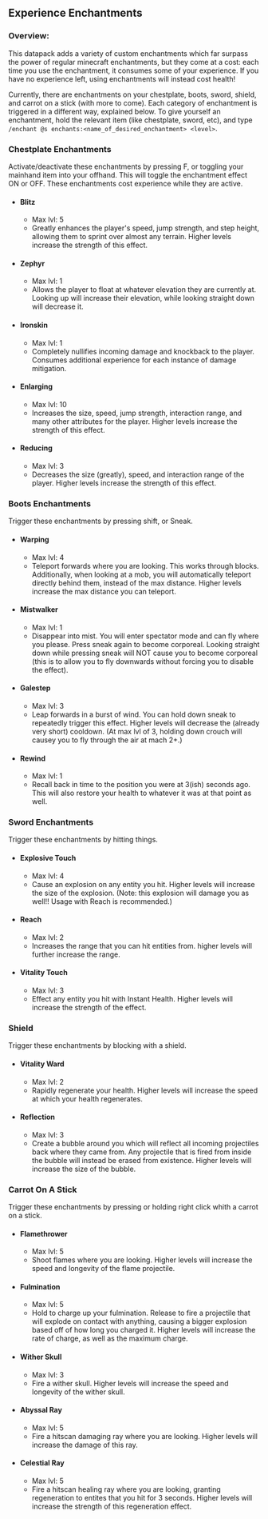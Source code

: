 ## Experience Enchantments

### Overview:

This datapack adds a variety of custom enchantments which far surpass the power of regular minecraft enchantments, but they come at a cost: each time you use the enchantment, it consumes some of your experience. If you have no experience left, using enchantments will instead cost health!

Currently, there are enchantments on your chestplate, boots, sword, shield, and carrot on a stick (with more to come). Each category of enchantment is triggered in a different way, explained below. To give yourself an enchantment, hold the relevant item (like chestplate, sword, etc), and type ```/enchant @s enchants:<name_of_desired_enchantment> <level>```.

### Chestplate Enchantments

Activate/deactivate these enchantments by pressing F, or toggling your mainhand item into your offhand. This will toggle the enchantment effect ON or OFF. These enchantments cost experience while they are active.

- #### Blitz
    - Max lvl: 5
    - Greatly enhances the player's speed, jump strength, and step height, allowing them to sprint over almost any terrain. Higher levels increase the strength of this effect.

- #### Zephyr
    - Max lvl: 1
    - Allows the player to float at whatever elevation they are currently at. Looking up will increase their elevation, while looking straight down will decrease it.

- #### Ironskin
    - Max lvl: 1
    - Completely nullifies incoming damage and knockback to the player. Consumes additional experience for each instance of damage mitigation.

- #### Enlarging
    - Max lvl: 10
    - Increases the size, speed, jump strength, interaction range, and many other attributes for the player. Higher levels increase the strength of this effect.

- #### Reducing
    - Max lvl: 3
    - Decreases the size (greatly), speed, and interaction range of the player. Higher levels increase the strength of this effect.

### Boots Enchantments

Trigger these enchantments by pressing shift, or Sneak. 

- #### Warping
    - Max lvl: 4
    - Teleport forwards where you are looking. This works through blocks. Additionally, when looking at a mob, you will automatically teleport directly behind them, instead of the max distance. Higher levels increase the max distance you can teleport. 

- #### Mistwalker
    - Max lvl: 1
    - Disappear into mist. You will enter spectator mode and can fly where you please. Press sneak again to become corporeal. Looking straight down while pressing sneak will NOT cause you to become corporeal (this is to allow you to fly downwards without forcing you to disable the effect).

- #### Galestep
    - Max lvl: 3
    - Leap forwards in a burst of wind. You can hold down sneak to repeatedly trigger this effect. Higher levels will decrease the (already very short) cooldown. (At max lvl of 3, holding down crouch will causey you to fly through the air at mach 2+.)

- #### Rewind
    - Max lvl: 1
    - Recall back in time to the position you were at 3(ish) seconds ago. This will also restore your health to whatever it was at that point as well.

### Sword Enchantments

Trigger these enchantments by hitting things.

- #### Explosive Touch
    - Max lvl: 4
    - Cause an explosion on any entity you hit. Higher levels will increase the size of the explosion. (Note: this explosion will damage you as well!! Usage with Reach is recommended.)

- #### Reach
    - Max lvl: 2
    - Increases the range that you can hit entities from. higher levels will further increase the range.

- #### Vitality Touch
    - Max lvl: 3
    - Effect any entity you hit with Instant Health. Higher levels will increase the strength of the effect.

### Shield

Trigger these enchantments by blocking with a shield.

- #### Vitality Ward
    - Max lvl: 2
    - Rapidly regenerate your health. Higher levels will increase the speed at which your health regenerates.

- #### Reflection
    - Max lvl: 3
    - Create a bubble around you which will reflect all incoming projectiles back where they came from. Any projectile that is fired from inside the bubble will instead be erased from existence. Higher levels will increase the size of the bubble.

### Carrot On A Stick

Trigger these enchantments by pressing or holding right click whith a carrot on a stick.

- #### Flamethrower
    - Max lvl: 5
    - Shoot flames where you are looking. Higher levels will increase the speed and longevity of the flame projectile.

- #### Fulmination
    - Max lvl: 5
    - Hold to charge up your fulmination. Release to fire a projectile that will explode on contact with anything, causing a bigger explosion based off of how long you charged it. Higher levels will increase the rate of charge, as well as the maximum charge.

- #### Wither Skull
    - Max lvl: 3
    - Fire a wither skull. Higher levels will increase the speed and longevity of the wither skull.

- #### Abyssal Ray
    - Max lvl: 5
    - Fire a hitscan damaging ray where you are looking. Higher levels will increase the damage of this ray.

- #### Celestial Ray
    - Max lvl: 5
    - Fire a hitscan healing ray where you are looking, granting regeneration to entites that you hit for 3 seconds. Higher levels will increase the strength of this regeneration effect.
